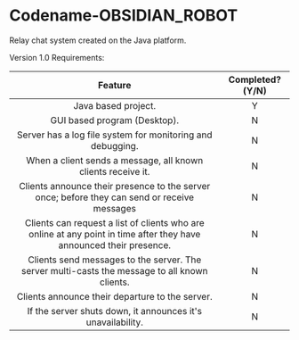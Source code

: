 # Codename-OBSIDIAN_ROBOT
Relay chat system created on the Java platform.

Version 1.0 Requirements:

| Feature | Completed?(Y/N) |
|:-------------------------------------------------------------------------------------------------------------------:|:---------------:|
| Java based project. | Y |
| GUI based program (Desktop). | N |
| Server has a log file system for monitoring and debugging. | N |
| When a client sends a message, all known clients receive it. | N |
| Clients announce their presence to the server once; before they can send or receive messages | N |
| Clients can request a list of clients who are online at any point in time after they have announced their presence. | N |
| Clients send messages to the server. The server multi-casts the message to all known clients. | N |
| Clients announce their departure to the server. | N |
| If the server shuts down, it announces it's unavailability. | N |
